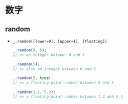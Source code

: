 # 数字

## random

*   `_.random([lower=0], [upper=1], [floating])`

    ```javascript
    _.random(0, 5);
    // => an integer between 0 and 5
     
    _.random(5);
    // => also an integer between 0 and 5
     
    _.random(5, true);
    // => a floating-point number between 0 and 5
     
    _.random(1.2, 5.2);
    // => a floating-point number between 1.2 and 5.2
    ```
